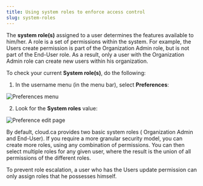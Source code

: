 ```yaml
---
title: Using system roles to enforce access control
slug: system-roles
---
```



The **system role(s)** assigned to a user determines the features available to him/her. A role is a set of permissions within the system. For example, the  Users create permission is part of the Organization Admin role, but is not part of the End-User role. As a result, only a user with the Organization Admin role can create new users within his organization.

To check your current **System role(s)**, do the following:

1. In the username menu (in the menu bar), select **Preferences**:

![Preferences menu](preferences-en.jpg)

2. Look for the **System roles** value:

![Preference edit page](preferences-edit-en.jpg)

By default, cloud.ca provides two basic system roles ( Organization Admin and End-User). If you require a more granular security model, you can create more roles, using any combination of permissions. You can then select multiple roles for any given user, where the result is the union of all permissions of the different roles.

To prevent role escalation, a user who has the Users update permission can only assign roles that he possesses himself.
